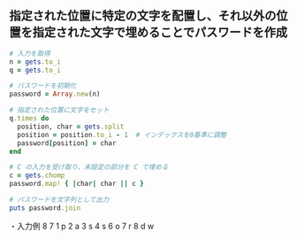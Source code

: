 ## 指定された位置に特定の文字を配置し、それ以外の位置を指定された文字で埋めることでパスワードを作成

```ruby
# 入力を取得
n = gets.to_i
q = gets.to_i

# パスワードを初期化
password = Array.new(n)

# 指定された位置に文字をセット
q.times do
  position, char = gets.split
  position = position.to_i - 1  # インデックスを0基準に調整
  password[position] = char
end

# C の入力を受け取り、未設定の部分を C で埋める
c = gets.chomp
password.map! { |char| char || c }

# パスワードを文字列として出力
puts password.join
```

・入力例
8
7
1 p
2 a
3 s
4 s
6 o
7 r
8 d
w